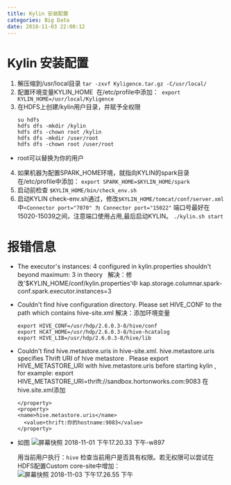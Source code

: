 ```yaml
---
title: Kylin 安装配置
categories: Big Data
date: 2018-11-03 22:00:12
---
```

# Kylin 安装配置
1. 解压缩到/usr/local目录
`tar -zxvf Kyligence.tar.gz -C/usr/local/`
2. 配置环境变量KYLIN_HOME     在/etc/profile中添加：           `export KYLIN_HOME=/usr/local/Kyligence`
3. 在HDFS上创建/kylin用户目录，并赋予全权限
    ```
    su hdfs 
    hdfs dfs -mkdir /kylin
    hdfs dfs -chown root /kylin
    hdfs dfs -mkdir /user/root
    hdfs dfs -chown root /user/root
    ```
* root可以替换为你的用户
4. 如果机器为配置SPARK_HOME环境，就指向KYLIN的spark目录 在/etc/profile中添加： `export SPARK_HOME=$KYLIN_HOME/spark`
5. 启动前检查
`$KYLIN_HOME/bin/check_env.sh`
6. 启动KYLIN
   check-env.sh通过，修改`$KYLIN_HOME/tomcat/conf/server.xml`中`<Connector port="7070" 为 Connector port="15022"` 端口号最好在15020-15039之间，注意端口使用占用,最后启动KYLIN。
    `./kylin.sh start`


# 报错信息
* The executor's instances: 4 configured in kylin.properties shouldn't beyond maximum: 3 in theory        
解决：修改'$KYLIN_HOME/conf/kylin.properties'中 kap.storage.columnar.spark-conf.spark.executor.instances=3
*  Couldn't find hive configuration directory. Please set HIVE_CONF to the path which contains hive-site.xml
解决：添加环境变量

    ```
    export HIVE_CONF=/usr/hdp/2.6.0.3-8/hive/conf
    export HCAT_HOME=/usr/hdp/2.6.0.3-8/hive-hcatalog
    export HIVE_LIB=/usr/hdp/2.6.0.3-8/hive/lib
    ```

* Couldn't find hive.metastore.uris in hive-site.xml. hive.metastore.uris specifies Thrift URI of hive metastore . Please export HIVE_METASTORE_URI with hive.metastore.uris before starting kylin , for example: export HIVE_METASTORE_URI=thrift://sandbox.hortonworks.com:9083
在hive.site.xml添加

    ```
    </property>
    <property>
    <name>hive.metastore.uris</name>
      <value>thrift:你的hostname:9083</value>
    </property>
    ```
* 如图
![屏幕快照 2018-11-01 下午17.20.33 下午-w897](https://lh3.googleusercontent.com/-aM_R-143j7Y/W91HODVoEbI/AAAAAAAAAE8/vkuVOZAWK3AntXHZ69Hie8Wh7UnG6zVgACHMYCw/I/%25255BUNSET%25255D)

    用当前用户执行：`hive` 检查当前用户是否具有权限。若无权限可以尝试在HDFS配置Custom core-site中增加：
![屏幕快照 2018-11-03 下午17.26.55 下午](https://lh3.googleusercontent.com/-zx8Gloq0vpk/W91rG02SJdI/AAAAAAAAAFY/_bFmxAQzT_cpIoVcGACpcHDFAsFaiTK5ACHMYCw/I/%255BUNSET%255D)





